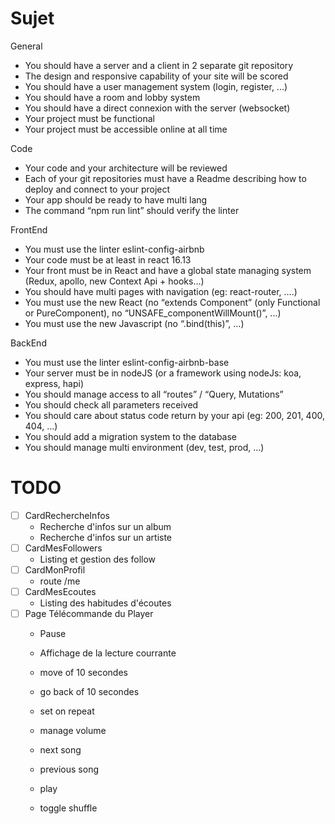 # Sujet

General
- You should have a server and a client in 2 separate git repository
- The design and responsive capability of your site will be scored
- You should have a user management system (login, register, ...)
- You should have a room and lobby system
- You should have a direct connexion with the server (websocket)
- Your project must be functional
- Your project must be accessible online at all time

Code
- Your code and your architecture will be reviewed
- Each of your git repositories must have a Readme describing how to deploy and connect to your project
- Your app should be ready to have multi lang
- The command “npm run lint” should verify the linter

FrontEnd
- You must use the linter eslint-config-airbnb
- Your code must be at least in react 16.13
- Your front must be in React and have a global state managing system (Redux, apollo, new Context Api + hooks…)
- You should have multi pages with navigation (eg: react-router, ….)
- You must use the new React (no “extends Component” (only Functional or PureComponent), no “UNSAFE_componentWillMount()”, ...)
- You must use the new Javascript (no “.bind(this)”, ...)

BackEnd
- You must use the linter eslint-config-airbnb-base
- Your server must be in nodeJS (or a framework using nodeJs: koa, express, hapi)
- You should manage access to all “routes” / “Query, Mutations”
- You should check all parameters received
- You should care about status code return by your api (eg: 200, 201, 400, 404, …)
- You should add a migration system to the database
- You should manage multi environment (dev, test, prod, ...)

# TODO

- [ ] CardRechercheInfos
    - Recherche d'infos sur un album
    - Recherche d'infos sur un artiste
- [ ] CardMesFollowers
    - Listing et gestion des follow
- [ ] CardMonProfil
    - route /me
- [ ] CardMesEcoutes
    - Listing des habitudes d'écoutes
- [ ] Page Télécommande du Player
    - Pause
    - Affichage de la lecture courrante
    - move of 10 secondes
    - go back of 10 secondes
    - set on repeat
    - manage volume
    
    - next song
    - previous song
    - play
    - toggle shuffle
    
